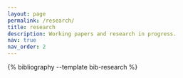 ```yaml
---
layout: page
permalink: /research/
title: research
description: Working papers and research in progress.
nav: true
nav_order: 2
---
```


<style>
.research-container {
  max-width: 100%;
  margin: 0 auto;
}

.research-paper {
  margin-bottom: 3.5rem;
  padding-bottom: 2.5rem;
}

.research-paper:not(:last-child) {
  border-bottom: 1px solid var(--global-divider-color);
}

.paper-content {
  display: flex;
  gap: 2rem;
  align-items: flex-start;
  margin-bottom: 0.5rem;
}

.paper-image {
  flex-shrink: 0;
  width: 180px;
}

.paper-image img {
  width: 100%;
  height: auto;
  border-radius: 3px;
  box-shadow: 0 1px 4px rgba(0, 0, 0, 0.15);
}

.paper-details {
  flex-grow: 1;
  min-width: 0;
}

.paper-title {
  font-size: 1rem;
  font-weight: normal;
  margin-bottom: 0.75rem;
  color: var(--global-text-color);
  line-height: 1.5;
}

.paper-title strong {
  font-weight: 600;
}

.paper-authors {
  font-style: italic;
  margin-bottom: 0.75rem;
  color: var(--global-text-color-light);
  font-size: 0.95rem;
}

.paper-authors a {
  color: var(--global-text-color-light);
  text-decoration: none;
  border-bottom: 1px dotted transparent;
  transition: border-color 0.2s;
}

.paper-authors a:hover {
  color: var(--global-theme-color);
  border-bottom-color: var(--global-theme-color);
}

.abstract-section {
  margin: 0.5rem 0;
}

.abstract-toggle {
  cursor: pointer;
  color: var(--global-theme-color);
  font-weight: 400;
  user-select: none;
  display: inline-block;
  margin-bottom: 0.5rem;
  font-size: 0.95rem;
}

.abstract-toggle:hover {
  text-decoration: underline;
}

.abstract-content {
  display: none;
  margin-top: 0.75rem;
  padding: 1rem 1.25rem;
  background-color: var(--global-bg-color);
  border-left: 3px solid var(--global-theme-color);
  line-height: 1.65;
  text-align: justify;
  font-size: 0.95rem;
}

.abstract-content.show {
  display: block;
}

.paper-meta {
  margin-top: 0.75rem;
}

.conferences {
  margin-top: 0.75rem;
  line-height: 1.8;
}

.conference-tag {
  display: inline-block;
  background-color: var(--global-theme-color);
  color: white;
  padding: 0.15rem 0.5rem;
  margin: 0.15rem 0.15rem 0.15rem 0;
  border-radius: 2px;
  font-size: 0.8rem;
  font-family: 'Courier New', Courier, monospace;
  font-weight: 500;
}

.award {
  display: inline-block;
  background-color: #d4af37;
  color: white;
  padding: 0.25rem 0.7rem;
  margin: 0.15rem;
  border-radius: 3px;
  font-size: 0.85rem;
  font-weight: 500;
}

.audio-summary {
  margin-top: 1rem;
  font-size: 0.95rem;
}

.paper-links {
  display: flex;
  gap: 0.5rem;
  flex-wrap: wrap;
  margin-top: 0.5rem;
}

.paper-link-btn {
  display: inline-block;
  padding: 0.25rem 0.75rem;
  background-color: var(--global-theme-color);
  color: white;
  text-decoration: none;
  border-radius: 3px;
  font-size: 0.85rem;
  transition: all 0.2s ease;
  font-weight: 500;
}

.paper-link-btn:hover {
  opacity: 0.85;
  color: white;
  text-decoration: none;
  transform: translateY(-1px);
  box-shadow: 0 2px 4px rgba(0, 0, 0, 0.1);
}

@media (max-width: 768px) {
  .paper-content {
    flex-direction: column;
  }
  
  .paper-image {
    width: 100%;
    max-width: 250px;
  }
  
  .paper-title {
    font-size: 0.95rem;
  }
  
  .paper-authors {
    font-size: 0.9rem;
  }
  
  .abstract-content {
    font-size: 0.9rem;
    padding: 0.75rem 1rem;
  }
}
</style>

<div class="research-container">
  {% bibliography --template bib-research %}
</div>

<script>
function toggleAbstract(id) {
  var abstract = document.getElementById(id);
  var toggle = abstract.previousElementSibling;
  
  if (abstract.classList.contains('show')) {
    abstract.classList.remove('show');
    toggle.innerHTML = 'Abstract ▼';
  } else {
    abstract.classList.add('show');
    toggle.innerHTML = 'Abstract ▲';
  }
}
</script>
